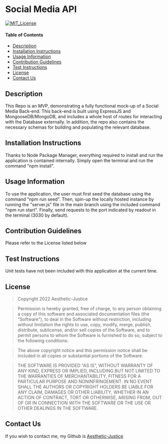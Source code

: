 # Social Media API
[![MIT_License](https://img.shields.io/badge/license-MIT_License-success)](https://opensource.org/licenses/MIT)

#### Table of Contents
- [Description](#description)
- [Installation Instructions](#installation-instructions)
- [Usage Information](#usage-information)
- [Contribution Guidelines](#contribution-guidelines)
- [Test Instructions](#test-instructions)
- [License](#license)
- [Contact Us](#questions)

## Description

This Repo is an MVP, demonstrating a fully functional mock-up of a Social Media Back-end. This back-end is built using ExpressJS and MongooseDB/MongoDB, and includes a whole host of routes for interacting with the Database externally. In addition, the repo also contains the necessary schemas for building and populating the relevant database. 

## Installation Instructions

Thanks to Node Package Manager, everything required to install and run the application is contained internally. Simply open the terminal and run the command "npm install".

## Usage Information

To use the application, the user must first seed the database using the command "npm run seed". Then, spin-up the locally hosted instance by running the "server.js" file in the main branch using the included command "npm run start". Finally, send requests to the port indicated by readout in the terminal (3030 by default).

## Contribution Guidelines

Please refer to the License listed below

## Test Instructions

Unit tests have not been included with this application at the current time.

## License

  >Copyright 2022 Aesthetic-Justice

  >Permission is hereby granted, free of charge, to any person obtaining a copy of this software and associated documentation files (the "Software"), to deal in the Software without restriction, including without limitation the rights to use, copy, modify, merge, publish, distribute, sublicense, and/or sell copies of the Software, and to permit persons to whom the Software is furnished to do so, subject to the following conditions:
  
  >The above copyright notice and this permission notice shall be included in all copies or substantial portions of the Software.
  
  >THE SOFTWARE IS PROVIDED "AS IS", WITHOUT WARRANTY OF ANY KIND, EXPRESS OR IMPLIED, INCLUDING BUT NOT LIMITED TO THE WARRANTIES OF MERCHANTABILITY, FITNESS FOR A PARTICULAR PURPOSE AND NONINFRINGEMENT. IN NO EVENT SHALL THE AUTHORS OR COPYRIGHT HOLDERS BE LIABLE FOR ANY CLAIM, DAMAGES OR OTHER LIABILITY, WHETHER IN AN ACTION OF CONTRACT, TORT OR OTHERWISE, ARISING FROM, OUT OF OR IN CONNECTION WITH THE SOFTWARE OR THE USE OR OTHER DEALINGS IN THE SOFTWARE.

  ## Contact Us

  If you wish to contact me, my Github is [Aesthetic-Justice](https://github.com/Aesthetic-Justice)